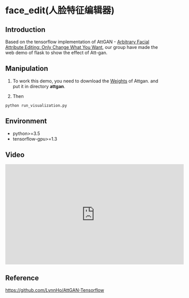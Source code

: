 # face_edit(人脸特征编辑器)

## Introduction
Based on the tensorflow implementation of AttGAN -  [Arbitrary Facial Attribute Editing: Only Change What You Want](https://arxiv.org/abs/1711.10678), our group have made the web demo of flask to show the effect of Att-gan.   

## Manipulation
1. To work this demo, you need to download the [Weights](https://note.youdao.com/) of Attgan. and put it in directory **attgan**.

2. Then 
```
python run_visualization.py
```
## Environment

-   python>=3.5 
-  tensorflow-gpu>=1.3

## Video

<iframe width="560" height="315" src="https://www.youtube.com/embed/gnN4ZjEWe-8" frameborder="0" allow="autoplay; encrypted-media" allowfullscreen></iframe>

## Reference
https://github.com/LynnHo/AttGAN-Tensorflow